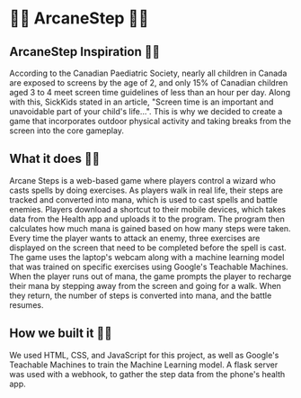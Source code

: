 # 🧙‍♂️ ArcaneStep 🧙‍♂️

## ArcaneStep Inspiration 🧙‍♂️ 
According to the Canadian Paediatric Society, nearly all children in Canada are exposed to screens by the age of 2, and only 15% of Canadian children aged 3 to 4 meet screen time guidelines of less than an hour per day. Along with this, SickKids stated in an article, "Screen time is an important and unavoidable part of your child's life…". This is why we decided to create a game that incorporates outdoor physical activity and taking breaks from the screen into the core gameplay.
## What it does 🧙‍♂️ 
Arcane Steps is a web-based game where players control a wizard who casts spells by doing exercises. As players walk in real life, their steps are tracked and converted into mana, which is used to cast spells and battle enemies. Players download a shortcut to their mobile devices, which takes data from the Health app and uploads it to the program. The program then calculates how much mana is gained based on how many steps were taken. Every time the player wants to attack an enemy, three exercises are displayed on the screen that need to be completed before the spell is cast. The game uses the laptop's webcam along with a machine learning model that was trained on specific exercises using Google's Teachable Machines. When the player runs out of mana, the game prompts the player to recharge their mana by stepping away from the screen and going for a walk. When they return, the number of steps is converted into mana, and the battle resumes.
## How we built it 🧙‍♂️
We used HTML, CSS, and JavaScript for this project, as well as Google's Teachable Machines to train the Machine Learning model. A flask server was used with a webhook, to gather the step data from the phone's health app.

